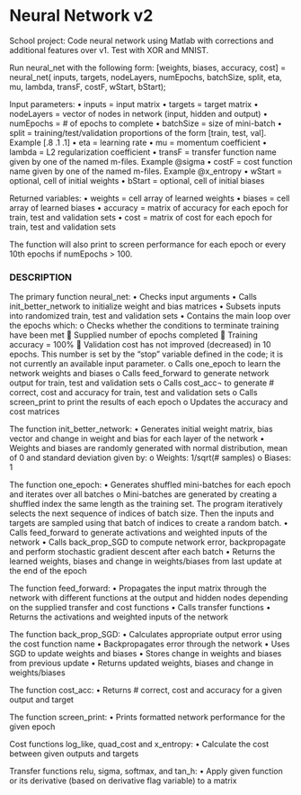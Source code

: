 # Neural Network v2
School project: Code neural network using Matlab with corrections and additional features over v1. Test with XOR and MNIST.

Run neural_net with the following form:
[weights, biases, accuracy, cost] = neural_net( inputs, targets, nodeLayers, numEpochs, batchSize, split, eta, mu, lambda, transF, costF, wStart, bStart);

Input parameters:
•	inputs = input matrix
•	targets = target matrix
•	nodeLayers = vector of nodes in network (input, hidden and output)
•	numEpochs = # of epochs to complete
•	batchSize = size of mini-batch
•	split = training/test/validation proportions of the form [train, test, val]. Example [.8 .1 .1]
•	eta = learning rate
•	mu = momentum coefficient
•	lambda = L2 regularization coefficient
•	transF = transfer function name given by one of the named m-files. Example @sigma
•	costF = cost function name given by one of the named m-files. Example @x_entropy
•	wStart = optional, cell of initial weights
•	bStart = optional, cell of initial biases

Returned variables:
•	weights = cell array of learned weights
•	biases = cell array of learned biases
•	accuracy = matrix of accuracy for each epoch for train, test and validation sets
•	cost = matrix of cost for each epoch for train, test and validation sets

The function will also print to screen performance for each epoch or every 10th epochs if numEpochs > 100.

### DESCRIPTION

The primary function neural_net:
•	Checks input arguments
•	Calls init_better_network to initialize weight and bias matrices
•	Subsets inputs into randomized train, test and validation sets
•	Contains the main loop over the epochs which:
o	Checks whether the conditions to terminate training have been met 
	Supplied number of epochs completed
	Training accuracy = 100%
	Validation cost has not improved (decreased) in 10 epochs. This number is set by the “stop” variable defined in the code; it is not currently an available input parameter.
o	Calls one_epoch to learn the network weights and biases
o	Calls feed_forward to generate network output for train, test and validation sets
o	Calls cost_acc¬ to generate # correct, cost and accuracy for train, test and validation sets
o	Calls screen_print to print the results of each epoch
o	Updates the accuracy and cost matrices

The function init_better_network:
•	Generates initial weight matrix, bias vector and change in weight and bias for each layer of the network
•	Weights and biases are randomly generated with normal distribution, mean of 0 and standard deviation given by:
o	Weights: 1/sqrt(# samples)
o	Biases: 1

The function one_epoch:
•	Generates shuffled mini-batches for each epoch and iterates over all batches
o	Mini-batches are generated by creating a shuffled index the same length as the training set. The program iteratively selects the next sequence of indices of batch size. Then the inputs and targets are sampled using that batch of indices to create a random batch.
•	Calls feed_forward to generate activations and weighted inputs of the network
•	Calls back_prop_SGD to compute network error, backpropagate and perform stochastic gradient descent after each batch
•	Returns the learned weights, biases and change in weights/biases from last update at the end of the epoch

The function feed_forward:
•	Propagates the input matrix through the network with different functions at the output and hidden nodes depending on the supplied transfer and cost functions
•	Calls transfer functions
•	Returns the activations and weighted inputs of the network

The function back_prop_SGD:
•	Calculates appropriate output error using the cost function name
•	Backpropagates error through the network
•	Uses SGD to update weights and biases
•	Stores change in weights and biases from previous update
•	Returns updated weights, biases and change in weights/biases

The function cost_acc:
•	Returns # correct, cost and accuracy for a given output and target

The function screen_print:
•	Prints formatted network performance for the given epoch

Cost functions log_like, quad_cost and x_entropy:
•	Calculate the cost between given outputs and targets

Transfer functions relu, sigma, softmax, and tan_h:
•	Apply given function or its derivative (based on derivative flag variable) to a matrix

